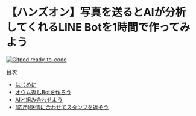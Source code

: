# 【ハンズオン】写真を送るとAIが分析してくれるLINE Botを1時間で作ってみよう

[![Gitpod ready-to-code](https://img.shields.io/badge/Gitpod-ready--to--code-blue?logo=gitpod)](https://gitpod.io/#https://github.com/tmitsuoka0423/line-bot-azure-face-api-handson)

目次

* [はじめに](README.md)
* [オウム返しBotを作ろう](./manual/echo-bot.md)
* [AIと組み合わせよう](README.md)
* [(応用)感情に合わせてスタンプを返そう](README.md)
